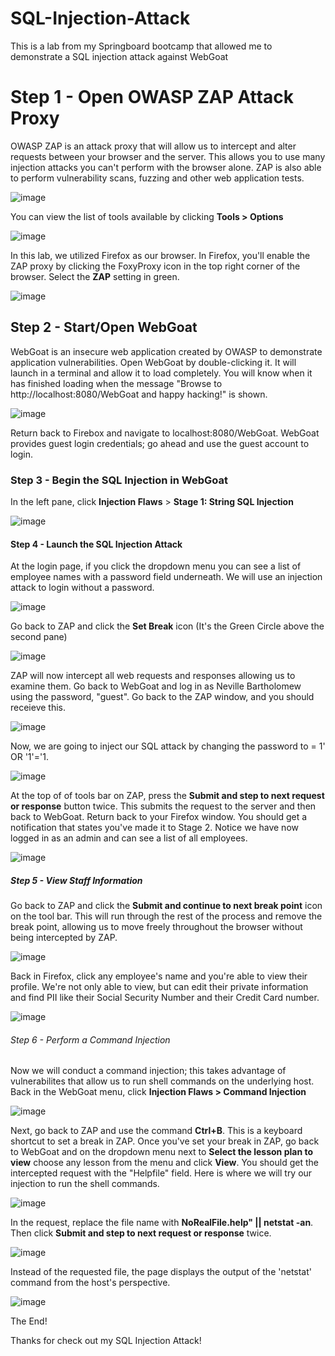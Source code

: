 # SQL-Injection-Attack
This is a lab from my Springboard bootcamp that allowed me to demonstrate a SQL injection attack against WebGoat

<h1>Step 1 - Open OWASP ZAP Attack Proxy</h1>

OWASP ZAP is an attack proxy that will allow us to intercept and alter requests between your browser and the server. This allows you to use many injection attacks you can't perform with the browser alone. ZAP is also able to perform vulnerability scans, fuzzing and other web application tests. 

![image](https://github.com/amolinaro23/SQL-Injection-Attack/assets/164687651/52042da1-753c-4ddf-9a57-ed4030ca20c6)

You can view the list of tools available by clicking **Tools > Options** 

![image](https://github.com/amolinaro23/SQL-Injection-Attack/assets/164687651/4a6ee321-aa08-4215-a8de-639afc8180b2)

In this lab, we utilized Firefox as our browser. In Firefox, you'll enable the ZAP proxy by clicking the FoxyProxy icon in the top right corner of the browser. Select the **ZAP** setting in green. 

![image](https://github.com/amolinaro23/SQL-Injection-Attack/assets/164687651/47531920-91b3-4221-841b-14393e06b2af)

<h2>Step 2 - Start/Open WebGoat</h2>

WebGoat is an insecure web application created by OWASP to demonstrate application vulnerabilities. Open WebGoat by double-clicking it. It will launch in a terminal and allow it to load completely. You will know when it has finished loading when the message "Browse to http://localhost:8080/WebGoat and happy hacking!" is shown. 

![image](https://github.com/amolinaro23/SQL-Injection-Attack/assets/164687651/04e9b5eb-be7b-4303-8023-613fa10c58e0)

Return back to Firebox and navigate to localhost:8080/WebGoat. WebGoat provides guest login credentials; go ahead and use the guest account to login.

<h3>Step 3 - Begin the SQL Injection in WebGoat</h3>

In the left pane, click **Injection Flaws** > **Stage 1: String SQL Injection** 

![image](https://github.com/amolinaro23/SQL-Injection-Attack/assets/164687651/bb39ecf3-32fc-4f7e-9e58-4619e54e5e7a)


<h4>Step 4 - Launch the SQL Injection Attack</h4>

At the login page, if you click the dropdown menu you can see a list of employee names with a password field underneath. We will use an injection attack to login without a password. 

![image](https://github.com/amolinaro23/SQL-Injection-Attack/assets/164687651/8985ed45-a354-4bda-9c0b-233236c0f1b8)

Go back to ZAP and click the **Set Break** icon (It's the Green Circle above the second pane)

![image](https://github.com/amolinaro23/SQL-Injection-Attack/assets/164687651/c7e5346a-7d71-402d-98d2-292130f2c320)

ZAP will now intercept all web requests and responses allowing us to examine them. Go back to WebGoat and log in as Neville Bartholomew using the password, "guest". Go back to the ZAP window, and you should receieve this. 

![image](https://github.com/amolinaro23/SQL-Injection-Attack/assets/164687651/c73e0141-10c8-4c2a-a9e1-73d60b3fbdfb)

Now, we are going to inject our SQL attack by changing the password to = 1' OR '1'='1. 

![image](https://github.com/amolinaro23/SQL-Injection-Attack/assets/164687651/faeafde8-2e38-4948-ae72-cd36dede4c8c)


At the top of of tools bar on ZAP, press the **Submit and step to next request or response** button twice. This submits the request to the server and then back to WebGoat. Return back to your Firefox window. You should get a notification that states you've made it to Stage 2. Notice we have now logged in as an admin and can see a list of all employees. 

![image](https://github.com/amolinaro23/SQL-Injection-Attack/assets/164687651/adef5d71-236f-4874-85fe-4efb5519d9c5)

<h5>Step 5 - View Staff Information</h5>

Go back to ZAP and click the **Submit and continue to next break point** icon on the tool bar. This will run through the rest of the process and remove the break point, allowing us to move freely throughout the browser without being intercepted by ZAP.

![image](https://github.com/amolinaro23/SQL-Injection-Attack/assets/164687651/c1c77f31-eb27-4886-b581-9830bab0788a)

Back in Firefox, click any employee's name and you're able to view their profile. We're not only able to view, but can edit their private information and find PII like their Social Security Number and their Credit Card number. 

![image](https://github.com/amolinaro23/SQL-Injection-Attack/assets/164687651/fd351605-1db6-4dad-a08d-8e4a29aaddf7)

<h6>Step 6 - Perform a Command Injection</h6>

Now we will conduct a command injection; this takes advantage of vulnerabilites that allow us to run shell commands on the underlying host. Back in the WebGoat menu, click **Injection Flaws > Command Injection**

![image](https://github.com/amolinaro23/SQL-Injection-Attack/assets/164687651/b298da54-63f1-480d-b11f-5363cb553d58)

Next, go back to ZAP and use the command **Ctrl+B**. This is a keyboard shortcut to set a break in ZAP. Once you've set your break in ZAP, go back to WebGoat and on the dropdown menu next to **Select the lesson plan to view** choose any lesson from the menu and click **View**. You should get the intercepted request with the "Helpfile" field. Here is where we will try our injection to run the shell commands.

![image](https://github.com/amolinaro23/SQL-Injection-Attack/assets/164687651/427f5b9c-20bf-44e3-b49e-07e09cf1aa9e)

In the request, replace the file name with **NoRealFile.help" || netstat -an**. Then click **Submit and step to next request or response** twice. 

![image](https://github.com/amolinaro23/SQL-Injection-Attack/assets/164687651/27f2b872-124b-4d39-af20-5912d203bb07)

Instead of the requested file, the page displays the output of the 'netstat' command from the host's perspective. 

![image](https://github.com/amolinaro23/SQL-Injection-Attack/assets/164687651/54fcdf2f-37f6-449e-a52c-67b7f409ea51)

The End! 

Thanks for check out my SQL Injection Attack!



